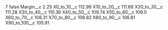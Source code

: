 <?xml version="1.0" encoding="UTF-8"?>
<CustomMetadata xmlns="http://soap.sforce.com/2006/04/metadata" xmlns:xsi="http://www.w3.org/2001/XMLSchema-instance" xmlns:xsd="http://www.w3.org/2001/XMLSchema">
    <label>7</label>
    <protected>false</protected>
    <values>
        <field>Margin__c</field>
        <value xsi:type="xsd:double">2.25</value>
    </values>
    <values>
        <field>X0_to_10__c</field>
        <value xsi:type="xsd:double">112.96</value>
    </values>
    <values>
        <field>X10_to_20__c</field>
        <value xsi:type="xsd:double">111.68</value>
    </values>
    <values>
        <field>X20_to_30__c</field>
        <value xsi:type="xsd:double">111.28</value>
    </values>
    <values>
        <field>X30_to_40__c</field>
        <value xsi:type="xsd:double">110.36</value>
    </values>
    <values>
        <field>X40_to_50__c</field>
        <value xsi:type="xsd:double">109.74</value>
    </values>
    <values>
        <field>X50_to_60__c</field>
        <value xsi:type="xsd:double">109.0</value>
    </values>
    <values>
        <field>X60_to_70__c</field>
        <value xsi:type="xsd:double">108.31</value>
    </values>
    <values>
        <field>X70_to_80__c</field>
        <value xsi:type="xsd:double">106.82</value>
    </values>
    <values>
        <field>X80_to_90__c</field>
        <value xsi:type="xsd:double">106.81</value>
    </values>
    <values>
        <field>X90_to_100__c</field>
        <value xsi:type="xsd:double">105.91</value>
    </values>
</CustomMetadata>
